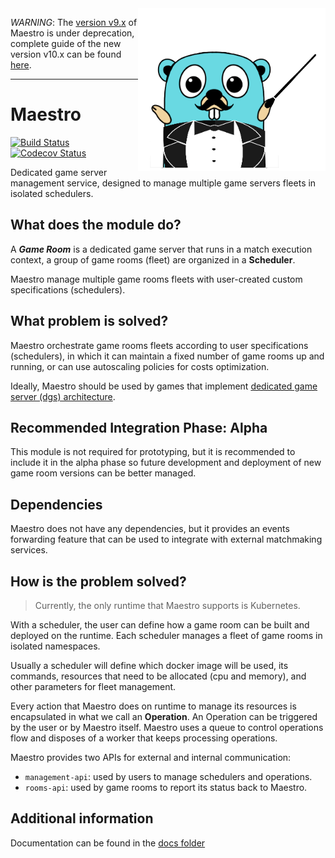 <img align="right" width="300" height="260" src="docs/images/gopher-maestro.png">


*WARNING*: The [version v9.x](https://github.com/topfreegames/maestro/tree/v9) of Maestro is under deprecation, complete guide of the new version v10.x can be found [here](https://github.com/topfreegames/maestro/issues/283).

---
# Maestro 

[![Build Status](https://github.com/topfreegames/maestro/actions/workflows/test.yaml/badge.svg?branch=next)](https://github.com/topfreegames/maestro/actions/workflows/test.yaml)
[![Codecov Status](https://codecov.io/gh/topfreegames/maestro/branch/next/graph/badge.svg?token=KCN2SZDRJF)](https://codecov.io/gh/topfreegames/maestro)

[//]: # (One or two sentences description of the module/service in non technical terms and information about the owner. Text in quotes are examples.)

Dedicated game server management service, designed to manage multiple game servers fleets in isolated schedulers.

## What does the module do?

[//]: # (A **non technical description** of the main tasks of the module in one or two paragraphs. After reading this section everybody should be able to understand which tasks are performed.)

A **_Game Room_** is a dedicated game server that runs in a match execution context, a group of game rooms (fleet) are organized in a **Scheduler**.

Maestro manage multiple game rooms fleets with user-created custom specifications (schedulers).

## What problem is solved?

[//]: # (A **non technical** explanation of what problem is solved by this module. This is **not** another description of what the module does, rather why the module exists in the first place.)

Maestro orchestrate game rooms fleets according to user specifications (schedulers), in which it can maintain a fixed number of game rooms up and running,
or can use autoscaling policies for costs optimization.

Ideally, Maestro should be used by games that implement [dedicated game server (dgs) architecture](https://docs-multiplayer.unity3d.com/netcode/current/reference/glossary/network-topologies/index.html#dedicated-game-server-dgs).

## Recommended Integration Phase: Alpha

[//]: # (In which phase is this module normally used for the prototyping, alpha, preproduction or production stage of game development.)

This module is not required for prototyping, but it is recommended to include it in the alpha phase so future development and deployment of new game room versions
can be better managed.

## Dependencies

[//]: # (List all the modules or other dependencies that module has, if possible with links to their repositories.)

Maestro does not have any dependencies, but it provides an events forwarding feature that can be used to integrate with external matchmaking services.

## How is the problem solved?

[//]: # (A **more technical description** how the module solved the problem description above. It should not get into too much detail, but provide enough information for a technical leader to understand the implications of using this module.)

> Currently, the only runtime that Maestro supports is Kubernetes.

With a scheduler, the user can define how a game room can be built and deployed on the runtime. Each scheduler
manages a fleet of game rooms in isolated namespaces.

Usually a scheduler will define which docker image will be used, its commands, resources that need to be allocated (cpu and memory), and other parameters for fleet management.

Every action that Maestro does on runtime to manage its resources is encapsulated in what we call an **Operation**. An Operation can be triggered by the user
or by Maestro itself. Maestro uses a queue to control operations flow and disposes of a worker that keeps processing operations.

Maestro provides two APIs for external and internal communication: 

- `management-api`: used by users to manage schedulers and operations. 
- `rooms-api`: used by game rooms to report its status back to Maestro.

## Additional information

[//]: # (Here a link to the complete module documentation as well as other additional information should be added as well as contact information.)

Documentation can be found in the [docs folder](./docs)
